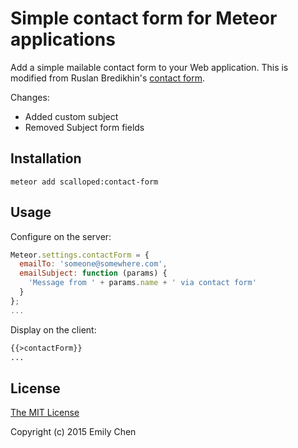 # Simple contact form for Meteor applications

Add a simple mailable contact form to your Web application. This is modified from Ruslan Bredikhin's [contact form](https://github.com/bredikhin/meteor-contact-form).

Changes:
- Added custom subject
- Removed Subject form fields

## Installation

`meteor add scalloped:contact-form`

## Usage

Configure on the server:

```javascript
Meteor.settings.contactForm = {
  emailTo: 'someone@somewhere.com',
  emailSubject: function (params) {
    'Message from ' + params.name + ' via contact form'
  }
};
...
```

Display on the client:

```html
{{>contactForm}}
...
```

## License

[The MIT License](http://opensource.org/licenses/MIT)

Copyright (c) 2015 Emily Chen
